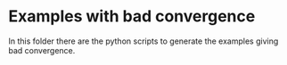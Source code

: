 # Examples with bad convergence

In this folder there are the python scripts to generate the examples giving bad convergence.
